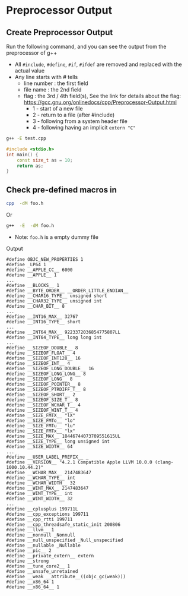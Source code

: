 # Preprocessor Output

## Create Preprocessor Output

Run the following command, and you can see the output from the preprocessor of g++
* All `#include`, `#define`, `#if`, `#ifdef` are removed and replaced with the actual value
* Any line starts with # tells 
    * line number : the first field
    * file name : the 2nd field
    * flag : the 3rd / 4th field(s), See the link for details about the flag: <https://gcc.gnu.org/onlinedocs/cpp/Preprocessor-Output.html>
        * 1 - start of a new file 
        * 2 - return to a file (after #include)
        * 3 - following from a system header file
        * 4 - following having an implicit `extern "C"` 

```bash
g++ -E test.cpp
```

```cpp
#include <stdio.h>
int main() {
    const size_t as = 10;
    return as;
}
```

## Check pre-defined macros in <built-in>

```bash
cpp  -dM foo.h
```
Or
```bash
g++  -E  -dM foo.h
```
* Note: `foo.h` is a empty dummy file

Output

```
#define OBJC_NEW_PROPERTIES 1
#define _LP64 1
#define __APPLE_CC__ 6000
#define __APPLE__ 1
...
#define __BLOCKS__ 1
#define __BYTE_ORDER__ __ORDER_LITTLE_ENDIAN__
#define __CHAR16_TYPE__ unsigned short
#define __CHAR32_TYPE__ unsigned int
#define __CHAR_BIT__ 8
...
#define __INT16_MAX__ 32767
#define __INT16_TYPE__ short
...
#define __INT64_MAX__ 9223372036854775807LL
#define __INT64_TYPE__ long long int
...
#define __SIZEOF_DOUBLE__ 8
#define __SIZEOF_FLOAT__ 4
#define __SIZEOF_INT128__ 16
#define __SIZEOF_INT__ 4
#define __SIZEOF_LONG_DOUBLE__ 16
#define __SIZEOF_LONG_LONG__ 8
#define __SIZEOF_LONG__ 8
#define __SIZEOF_POINTER__ 8
#define __SIZEOF_PTRDIFF_T__ 8
#define __SIZEOF_SHORT__ 2
#define __SIZEOF_SIZE_T__ 8
#define __SIZEOF_WCHAR_T__ 4
#define __SIZEOF_WINT_T__ 4
#define __SIZE_FMTX__ "lX"
#define __SIZE_FMTo__ "lo"
#define __SIZE_FMTu__ "lu"
#define __SIZE_FMTx__ "lx"
#define __SIZE_MAX__ 18446744073709551615UL
#define __SIZE_TYPE__ long unsigned int
#define __SIZE_WIDTH__ 64
...
#define __USER_LABEL_PREFIX__ _
#define __VERSION__ "4.2.1 Compatible Apple LLVM 10.0.0 (clang-1000.10.44.2)"
#define __WCHAR_MAX__ 2147483647
#define __WCHAR_TYPE__ int
#define __WCHAR_WIDTH__ 32
#define __WINT_MAX__ 2147483647
#define __WINT_TYPE__ int
#define __WINT_WIDTH__ 32
...
#define __cplusplus 199711L
#define __cpp_exceptions 199711
#define __cpp_rtti 199711
#define __cpp_threadsafe_static_init 200806
#define __llvm__ 1
#define __nonnull _Nonnull
#define __null_unspecified _Null_unspecified
#define __nullable _Nullable
#define __pic__ 2
#define __private_extern__ extern
#define __strong 
#define __tune_core2__ 1
#define __unsafe_unretained 
#define __weak __attribute__((objc_gc(weak)))
#define __x86_64 1
#define __x86_64__ 1
```

